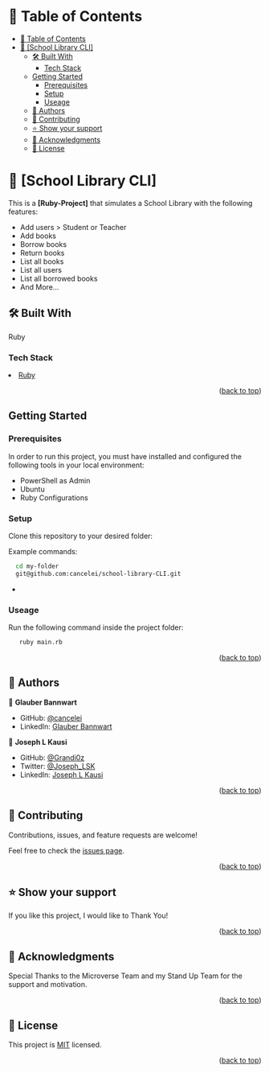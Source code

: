 <!-- TABLE OF CONTENTS -->

# 📗 Table of Contents

- [📗 Table of Contents](#-table-of-contents)
- [📖 \[School Library CLI\] ](#-school-library-cli-)
  - [🛠 Built With ](#-built-with-)
    - [Tech Stack ](#tech-stack-)
  - [Getting Started](#getting-started)
    - [Prerequisites](#prerequisites)
    - [Setup](#setup)
    - [Useage](#useage)
  - [👥 Authors ](#-authors-)
  - [🤝 Contributing ](#-contributing-)
  - [⭐️ Show your support ](#️-show-your-support-)
  - [🙏 Acknowledgments ](#-acknowledgments-)
  - [📝 License ](#-license-)

<!-- PROJECT DESCRIPTION -->

# 📖 [School Library CLI] <a name="about-project"></a>

This is a **[Ruby-Project]** that simulates a School Library with the following features:

- Add users > Student or Teacher
- Add books
- Borrow books
- Return books
- List all books
- List all users
- List all borrowed books
- And More...

## 🛠 Built With <a name="built-with"></a>

Ruby

### Tech Stack <a name="tech-stack"></a>

<!-- Fix <a href="https://gorails.com/setup/windows/11">Ruby</a></li> -->

<li><a href="https://ruby-doc.org/core-3.0.2/">Ruby</a></li>

<p align="right">(<a href="#readme-top">back to top</a>)</p>

<!-- GETTING STARTED -->

## Getting Started

### Prerequisites

In order to run this project, you must have installed and configured the following tools in your local environment:

- PowerShell as Admin
- Ubuntu
- Ruby Configurations

### Setup

Clone this repository to your desired folder:

Example commands:

```sh
  cd my-folder
  git@github.com:cancelei/school-library-CLI.git
```

-

<!-- Before running the program, verify that you have Ruby installed on your OS running the following command: -->

<!--
```sh
   ruby -v
```
--->

### Useage

Run the following command inside the project folder:

```sh
   ruby main.rb
```

<!--
```sh
    decode.rb
```
--->

<p align="right">(<a href="#readme-top">back to top</a>)</p>

<!-- AUTHORS -->

## 👥 Authors <a name="authors"></a>

👤 **Glauber Bannwart**

- GitHub: [@cancelei](https://github.com/cancelei)
- LinkedIn: [Glauber Bannwart](https://www.linkedin.com/in/gbannwart/)

👤 **Joseph L Kausi**

- GitHub: [@Grandi0z](https://github.com/Grandi0z)
- Twitter: [@Joseph_LSK](https://twitter.com/Joseph_LSK)
- LinkedIn: [Joseph L Kausi](https://www.linkedin.com/in/joskal/)

<p align="right">(<a href="#readme-top">back to top</a>)</p>

<!-- CONTRIBUTING -->

## 🤝 Contributing <a name="contributing"></a>

Contributions, issues, and feature requests are welcome!

Feel free to check the [issues page](https://github.com/cancelei/school-library-CLI/issues).

<p align="right">(<a href="#readme-top">back to top</a>)</p>

<!-- SUPPORT -->

## ⭐️ Show your support <a name="support"></a>

If you like this project, I would like to Thank You!

<p align="right">(<a href="#readme-top">back to top</a>)</p>

<!-- ACKNOWLEDGEMENTS -->

## 🙏 Acknowledgments <a name="acknowledgements"></a>

Special Thanks to the Microverse Team and my Stand Up Team for the support and motivation.

<p align="right">(<a href="#readme-top">back to top</a>)</p>

<!-- LICENSE -->

## 📝 License <a name="license"></a>

This project is [MIT](./LICENSE.md) licensed.

<p align="right">(<a href="#readme-top">back to top</a>)</p>
